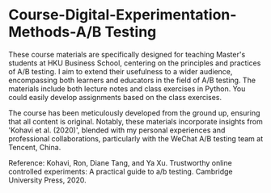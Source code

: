 # Course-Digital-Experimentation-Methods-A/B Testing

These course materials are specifically designed for teaching Master's students at HKU Business School, centering on the principles and practices of A/B testing. I aim to extend their usefulness to a wider audience, encompassing both learners and educators in the field of A/B testing. The materials include both lecture notes and class exercises in Python. You could easily develop assignments based on the class exercises. 

The course has been meticulously developed from the ground up, ensuring that all content is original. Notably, these materials incorporate insights from 'Kohavi et al. (2020)', blended with my personal experiences and professional collaborations, particularly with the WeChat A/B testing team at Tencent, China.

Reference:
Kohavi, Ron, Diane Tang, and Ya Xu. Trustworthy online controlled experiments: A practical guide to a/b testing. Cambridge University Press, 2020.


